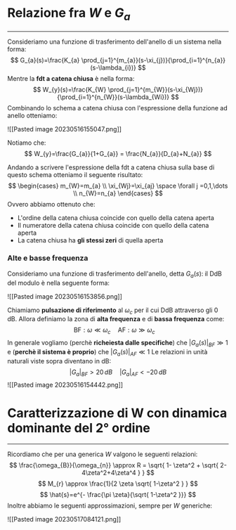 # Relazione fra $W$ e $G_{a}$
---
Consideriamo una funzione di trasferimento dell'anello di un sistema nella forma:
$$
G_{a}(s)=\frac{K_{a} \prod_{j=1}^{m_{a}}(s-\xi_{j})}{\prod_{i=1}^{n_{a}}(s-\lambda_{i})}
$$
Mentre la **fdt a catena chiusa** è nella forma:
$$
W_{y}(s)=\frac{K_{W} \prod_{j=1}^{m_{W}}(s-\xi_{Wj})}{\prod_{i=1}^{n_{W}}(s-\lambda_{Wi})}
$$
Combinando lo schema a catena chiusa con l'espressione della funzione ad anello otteniamo:

![[Pasted image 20230516155047.png]]

Notiamo che: 
$$
W_{y}=\frac{G_{a}}{1+G_{a}} = \frac{N_{a}}{D_{a}+N_{a}}
$$

Andando a scrivere l'espressione della fdt a catena chiusa sulla base di questo schema otteniamo il seguente risultato:
$$
\begin{cases}
m_{W}=m_{a} \\
\xi_{Wj}=\xi_{aj} \space \forall j =0,1,\dots \\
n_{W}=n_{a}
\end{cases}
$$
Ovvero abbiamo ottenuto che:
- L'ordine della catena chiusa coincide con quello della catena aperta
- Il numeratore della catena chiusa coincide con quello della catena aperta
- La catena chiusa ha **gli stessi zeri** di quella aperta


### Alte e basse frequenza

Consideriamo una funzione di trasferimento dell'anello, detta $G_{a}(s)$: il DdB del modulo è nella seguente forma:

![[Pasted image 20230516153856.png]]

Chiamiamo **pulsazione di riferimento** al $\omega_{c}$ per il cui DdB attraverso gli 0 dB.
Allora definiamo la zona di **alta frequenza** e di **bassa frequenza** come:
$$
	\textrm{BF}: \omega \ll \omega_{c} \quad \textrm{AF}: \omega \gg \omega_{c} \quad    
$$
In generale vogliamo (perchè **richeiesta dalle specifiche**) che $|G_{a}(s)|_{BF} \gg 1$ e (**perchè il sistema è proprio**) che $|G_{a}(s)|_{AF}\ll 1$
Le relazioni in unità naturali viste sopra diventano in dB:
$$
|G_{a}|_{BF}> 20\,dB \quad |G_{a}|_{AF}<-20\, dB
$$
![[Pasted image 20230516154442.png]]


# Caratterizzazione di W con dinamica dominante del 2° ordine
---
Ricordiamo che per una generica $W$ valgono le seguenti relazioni:
$$
\frac{\omega_{B}}{\omega_{n}} \approx R = \sqrt{ 1- \zeta^2 + \sqrt{ 2-4\zeta^2+4\zeta^4 } }
$$
$$
M_{r} \approx \frac{1}{2 \zeta \sqrt{ 1-\zeta^2 } }
$$
$$
\hat{s}=e^{- \frac{\pi \zeta}{\sqrt{ 1-\zeta^2 }}}
$$
Inoltre abbiamo le seguenti approssimazioni, sempre per $W$ generiche:

![[Pasted image 20230517084121.png]]

